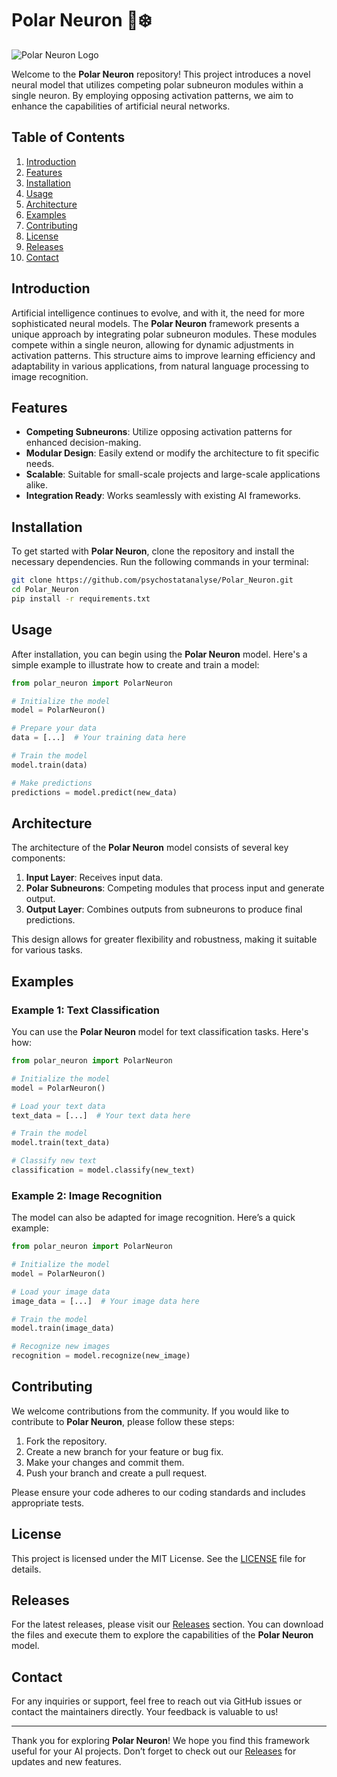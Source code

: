 # Polar Neuron 🧠❄️

![Polar Neuron Logo](https://img.shields.io/badge/Polar_Neuron-Ready%20for%20Use-brightgreen)

Welcome to the **Polar Neuron** repository! This project introduces a novel neural model that utilizes competing polar subneuron modules within a single neuron. By employing opposing activation patterns, we aim to enhance the capabilities of artificial neural networks.

## Table of Contents

1. [Introduction](#introduction)
2. [Features](#features)
3. [Installation](#installation)
4. [Usage](#usage)
5. [Architecture](#architecture)
6. [Examples](#examples)
7. [Contributing](#contributing)
8. [License](#license)
9. [Releases](#releases)
10. [Contact](#contact)

## Introduction

Artificial intelligence continues to evolve, and with it, the need for more sophisticated neural models. The **Polar Neuron** framework presents a unique approach by integrating polar subneuron modules. These modules compete within a single neuron, allowing for dynamic adjustments in activation patterns. This structure aims to improve learning efficiency and adaptability in various applications, from natural language processing to image recognition.

## Features

- **Competing Subneurons**: Utilize opposing activation patterns for enhanced decision-making.
- **Modular Design**: Easily extend or modify the architecture to fit specific needs.
- **Scalable**: Suitable for small-scale projects and large-scale applications alike.
- **Integration Ready**: Works seamlessly with existing AI frameworks.

## Installation

To get started with **Polar Neuron**, clone the repository and install the necessary dependencies. Run the following commands in your terminal:

```bash
git clone https://github.com/psychostatanalyse/Polar_Neuron.git
cd Polar_Neuron
pip install -r requirements.txt
```

## Usage

After installation, you can begin using the **Polar Neuron** model. Here's a simple example to illustrate how to create and train a model:

```python
from polar_neuron import PolarNeuron

# Initialize the model
model = PolarNeuron()

# Prepare your data
data = [...]  # Your training data here

# Train the model
model.train(data)

# Make predictions
predictions = model.predict(new_data)
```

## Architecture

The architecture of the **Polar Neuron** model consists of several key components:

1. **Input Layer**: Receives input data.
2. **Polar Subneurons**: Competing modules that process input and generate output.
3. **Output Layer**: Combines outputs from subneurons to produce final predictions.

This design allows for greater flexibility and robustness, making it suitable for various tasks.

## Examples

### Example 1: Text Classification

You can use the **Polar Neuron** model for text classification tasks. Here's how:

```python
from polar_neuron import PolarNeuron

# Initialize the model
model = PolarNeuron()

# Load your text data
text_data = [...]  # Your text data here

# Train the model
model.train(text_data)

# Classify new text
classification = model.classify(new_text)
```

### Example 2: Image Recognition

The model can also be adapted for image recognition. Here’s a quick example:

```python
from polar_neuron import PolarNeuron

# Initialize the model
model = PolarNeuron()

# Load your image data
image_data = [...]  # Your image data here

# Train the model
model.train(image_data)

# Recognize new images
recognition = model.recognize(new_image)
```

## Contributing

We welcome contributions from the community. If you would like to contribute to **Polar Neuron**, please follow these steps:

1. Fork the repository.
2. Create a new branch for your feature or bug fix.
3. Make your changes and commit them.
4. Push your branch and create a pull request.

Please ensure your code adheres to our coding standards and includes appropriate tests.

## License

This project is licensed under the MIT License. See the [LICENSE](LICENSE) file for details.

## Releases

For the latest releases, please visit our [Releases](https://github.com/psychostatanalyse/Polar_Neuron/releases) section. You can download the files and execute them to explore the capabilities of the **Polar Neuron** model.

## Contact

For any inquiries or support, feel free to reach out via GitHub issues or contact the maintainers directly. Your feedback is valuable to us!

---

Thank you for exploring **Polar Neuron**! We hope you find this framework useful for your AI projects. Don’t forget to check out our [Releases](https://github.com/psychostatanalyse/Polar_Neuron/releases) for updates and new features.